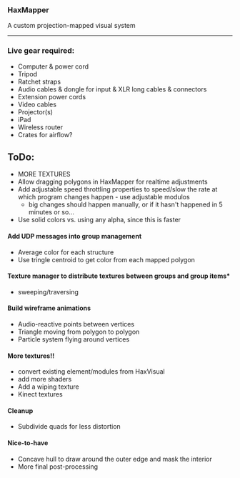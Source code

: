 ### HaxMapper

A custom projection-mapped visual system

---

### Live gear required:

* Computer & power cord
* Tripod 
* Ratchet straps
* Audio cables & dongle for input & XLR long cables & connectors
* Extension power cords
* Video cables
* Projector(s)
* iPad
* Wireless router
* Crates for airflow?


## ToDo:

* MORE TEXTURES
* Allow dragging polygons in HaxMapper for realtime adjustments
* Add adjustable speed throttling properties to speed/slow the rate at which program changes happen - use adjustable modulos
	* big changes should happen manually, or if it hasn't happened in 5 minutes or so...
* Use solid colors vs. using any alpha, since this is faster


#### Add UDP messages into group management
* Average color for each structure
* Use tringle centroid to get color from each mapped polygon

#### Texture manager to distribute textures between groups and group items* 
* sweeping/traversing 
 		
#### Build wireframe animations

* Audio-reactive points between vertices
* Triangle moving from polygon to polygon
* Particle system flying around vertices

#### More textures!! 
* convert existing element/modules from HaxVisual
* add more shaders
* Add a wiping texture
* Kinect textures

#### Cleanup
* Subdivide quads for less distortion

#### Nice-to-have
* Concave hull to draw around the outer edge and mask the interior
* More final post-processing
